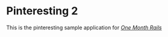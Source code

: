 # Pinteresting 2

This is the pinteresting sample application for
[*One Month Rails*](http://onemonthrails.com)